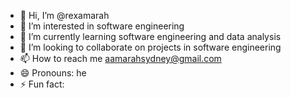- 👋 Hi, I’m @rexamarah
- 👀 I’m interested in software engineering 
- 🌱 I’m currently learning software engineering and data analysis 
- 💞️ I’m looking to collaborate on projects in software engineering 
- 📫 How to reach me aamarahsydney@gmail.com
- 😄 Pronouns: he
- ⚡ Fun fact: 

<!---
rexamarah/rexamarah is a ✨ special ✨ repository because its `README.md` (this file) appears on your GitHub profile.
You can click the Preview link to take a look at your changes.
--->
